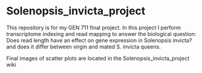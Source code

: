 # Solenopsis_invicta_project
This repository is for my GEN 711 final project. In this project I perform transcriptome indexing and read mapping to answer the biological question: Does read length have an effect on gene expression in Solenopsis invicta? and does it differ between virgin and mated S. invicta queens.  


Final images of scatter plots are located in the Solenopsis_invicta_project wiki
